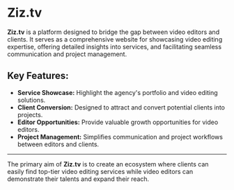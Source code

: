 # Ziz.tv

**Ziz.tv** is a platform designed to bridge the gap between video editors and clients. It serves as a comprehensive website for showcasing video editing expertise, offering detailed insights into services, and facilitating seamless communication and project management.

## Key Features:

- **Service Showcase:** Highlight the agency's portfolio and video editing solutions.
- **Client Conversion:** Designed to attract and convert potential clients into projects.
- **Editor Opportunities:** Provide valuable growth opportunities for video editors.
- **Project Management:** Simplifies communication and project workflows between editors and clients.

---

The primary aim of **Ziz.tv** is to create an ecosystem where clients can easily find top-tier video editing services while video editors can demonstrate their talents and expand their reach.
